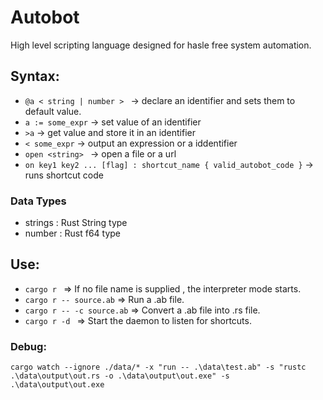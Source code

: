 # Autobot

High level scripting language designed for hasle free system automation.

## Syntax:

- `@a < string | number > ` -> declare an identifier and sets them to default value.
- `a := some_expr` -> set value of an identifier
- `>a` -> get value and store it in an identifier
- `< some_expr` -> output an expression or a iddentifier
- `open <string> ` -> open a file or a url
- `on key1 key2 ... [flag] : shortcut_name { valid_autobot_code }` -> runs shortcut code

### Data Types

- strings : Rust String type
- number : Rust f64 type

## Use:

- `cargo r ` => If no file name is supplied , the interpreter mode starts.
- `cargo r -- source.ab` => Run a .ab file.
- `cargo r -- -c source.ab` => Convert a .ab file into .rs file.
- `cargo r -d ` => Start the daemon to listen for shortcuts.

### Debug:

`cargo watch --ignore ./data/* -x "run -- .\data\test.ab" -s "rustc .\data\output\out.rs -o .\data\output\out.exe" -s .\data\output\out.exe`
